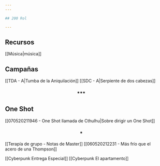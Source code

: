 ```yaml
---
---

## 200 Rol

---
```


## Recursos
[[Música|música]]


## Campañas

[[TDA - A|Tumba de la Aniquilación]]
[[SDC - A|Serpiente de dos cabezas]]

<div align='center'>
   <h3> *** </h3>
</div>

## One Shot

[[070520211946 - One Shot llamada de Cthulhu|Sobre dirigir un One Shot]]

<div align='center'>
   <h3> * </h3>
</div>

[[Terapía de grupo - Notas de Master]]
[[060520212231 - Más frío que el acero de una Thompson]]

[[Cyberpunk Entrega Especial]]
[[Cyberpunk El apartamento]]


